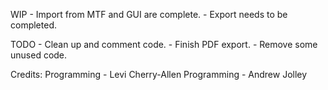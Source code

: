 WIP - Import from MTF and GUI are complete.
    - Export needs to be completed.

TODO - Clean up and comment code.
    - Finish PDF export.
    - Remove some unused code.


Credits:
Programming - Levi Cherry-Allen
Programming - Andrew Jolley
